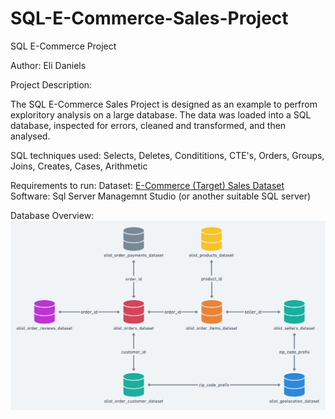 # SQL-E-Commerce-Sales-Project

SQL E-Commerce Project

Author: Eli Daniels

Project Description:

The SQL E-Commerce Sales Project is designed as an example to perfrom exploritory analysis on a large database. The data was loaded into a SQL database, inspected for errors, cleaned and transformed, and then analysed. 

SQL techniques used: Selects, Deletes, Condititions, CTE's, Orders, Groups, Joins, Creates, Cases, Arithmetic 

Requirements to run: 
Dataset: [E-Commerce (Target) Sales Dataset](https://www.kaggle.com/datasets/devarajv88/target-dataset?select=sellers)
Software: Sql Server Managemnt Studio (or another suitable SQL server)


Database Overview:
![Database Structure](assets/DatabaseStructure.png)



